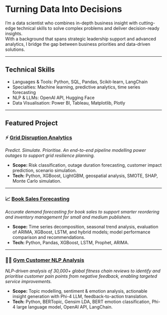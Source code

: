 # Turning Data Into Decisions

I’m a data scientist who combines in-depth business insight with cutting-edge technical skills to solve complex problems and deliver decision-ready insights.  
With a background that spans strategic leadership support and advanced analytics, I bridge the gap between business priorities and data-driven solutions.

---

## Technical Skills
- Languages & Tools: Python, SQL, Pandas, Scikit-learn, LangChain  
- Specialties: Machine learning, predictive analytics, time series forecasting  
- NLP & LLMs: OpenAI API, Hugging Face  
- Data Visualisation: Power BI, Tableau, Matplotlib, Plotly  

---

## Featured Project

### ⚡ **[Grid Disruption Analytics](https://github.com/shavonne-sw/grid-disruption-analytics)**  
*Predict. Simulate. Prioritise. An end-to-end pipeline modelling power outages to support grid resilience planning.*  
  - **Scope:** Risk classification, outage duration forecasting, customer impact prediction, scenario simulation.  
  - **Tech:** Python, XGBoost, LightGBM, geospatial analysis, SMOTE, SHAP, Monte Carlo simulation.

---

### 📈 **[Book Sales Forecasting](https://github.com/shavonne-sw/predicting-book-sales-time-series)**  
*Accurate demand forecasting for book sales to support smarter reordering and inventory management for small and medium publishers.*  
  - **Scope:** Time series decomposition, seasonal trend analysis, evaluation of ARIMA, XGBoost, LSTM, and hybrid models; model performance comparison and recommendations.  
  - **Tech:** Python, Pandas, XGBoost, LSTM, Prophet, ARIMA.

---

### 🕵️‍♀️ **[Gym Customer NLP Analysis](https://github.com/shavonne-sw/nlp-topic-modelling-fitness-customer-feedback)**  
*NLP-driven analysis of 30,000+ global fitness chain reviews to identify and prioritise customer pain points from negative feedback, enabling targeted service improvements.*  
  - **Scope:** Topic modelling, sentiment & emotion analysis, actionable insight generation with Phi-4 LLM, feedback-to-action translation.  
  - **Tech:** Python, BERTopic, Gensim LDA, BERT emotion classification, Phi-4 large language model, OpenAI API, LangChain.




